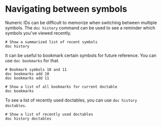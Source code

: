 # Navigating between symbols

Numeric IDs can be difficult to memorize when switching between multiple symbols. The `doc history` command can be used to see a reminder which symbols you've viewed recently.

```nu
# Show a summarized list of recent symbols
doc history
```

It can be useful to bookmark certain symbols for future reference. You can use `doc bookmarks` for that.

```nu
# Bookmark symbols 10 and 11
doc bookmarks add 10
doc bookmarks add 11

# Show a list of all bookmarks for current doctable
doc bookmarks
```

To see a list of recently used doctables, you can use `doc history doctables`.

```nu
# Show a list of recently used doctables
doc history doctables
```
